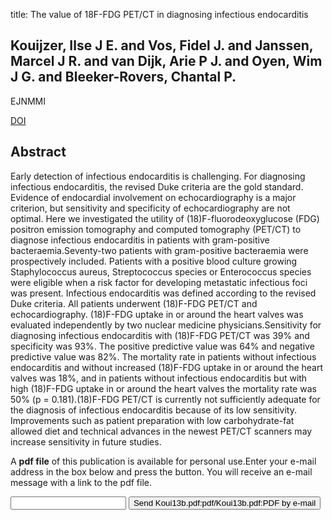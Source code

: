 title: The value of 18F-FDG PET/CT in diagnosing infectious endocarditis

## Kouijzer, Ilse J E. and Vos, Fidel J. and Janssen, Marcel J R. and van Dijk, Arie P J. and Oyen, Wim J G. and Bleeker-Rovers, Chantal P.
EJNMMI

<a href="https://doi.org/10.1007/s00259-013-2376-0">DOI</a>

## Abstract
Early detection of infectious endocarditis is challenging. For diagnosing infectious endocarditis, the revised Duke criteria are the gold standard. Evidence of endocardial involvement on echocardiography is a major criterion, but sensitivity and specificity of echocardiography are not optimal. Here we investigated the utility of (18)F-fluorodeoxyglucose (FDG) positron emission tomography and computed tomography (PET/CT) to diagnose infectious endocarditis in patients with gram-positive bacteraemia.Seventy-two patients with gram-positive bacteraemia were prospectively included. Patients with a positive blood culture growing Staphylococcus aureus, Streptococcus species or Enterococcus species were eligible when a risk factor for developing metastatic infectious foci was present. Infectious endocarditis was defined according to the revised Duke criteria. All patients underwent (18)F-FDG PET/CT and echocardiography. (18)F-FDG uptake in or around the heart valves was evaluated independently by two nuclear medicine physicians.Sensitivity for diagnosing infectious endocarditis with (18)F-FDG PET/CT was 39% and specificity was 93%. The positive predictive value was 64% and negative predictive value was 82%. The mortality rate in patients without infectious endocarditis and without increased (18)F-FDG uptake in or around the heart valves was 18%, and in patients without infectious endocarditis but with high (18)F-FDG uptake in or around the heart valves the mortality rate was 50% (p = 0.181).(18)F-FDG PET/CT is currently not sufficiently adequate for the diagnosis of infectious endocarditis because of its low sensitivity. Improvements such as patient preparation with low carbohydrate-fat allowed diet and technical advances in the newest PET/CT scanners may increase sensitivity in future studies.

A <b>pdf file</b> of this publication is available for personal use.Enter your e-mail address in the box below and press the button. You will receive an e-mail message with a link to the pdf file.
<form action="sender.php">  <input type="text" name="email">  <input type="submit" value="Send Koui13b.pdf:pdf/Koui13b.pdf:PDF by e-mail"></form>